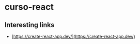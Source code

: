 # curso-react

## Interesting links

- [https://create-react-app.dev/](https://create-react-app.dev/)

